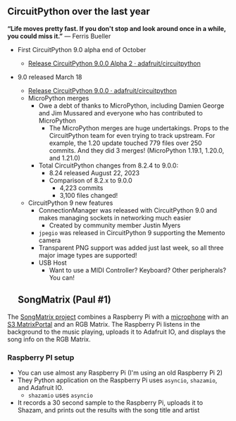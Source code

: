 ## CircuitPython over the last year

**“Life moves pretty fast. If you don't stop and look around once in a while, you could miss it.”**
― Ferris Bueller

* First CircuitPython 9.0 alpha end of October
  * [Release CircuitPython 9.0.0 Alpha 2 · adafruit/circuitpython](https://github.com/adafruit/circuitpython/releases/tag/9.0.0-alpha.2)
* 9.0 released March 18
  * [Release CircuitPython 9.0.0 · adafruit/circuitpython](https://github.com/adafruit/circuitpython/releases/tag/9.0.0)
  * MicroPython merges
    * Owe a debt of thanks to MicroPython, including Damien George and Jim Mussared and everyone who has contributed to MicroPython
      * The MicroPython merges are huge undertakings. Props to the CircuitPython team for even trying to track upstream. For example, the 1.20 update touched 779 files over 250 commits. And they did 3 merges! (MicroPython 1.19.1, 1.20.0, and 1.21.0)
    * Total CircuitPython changes from 8.2.4 to 9.0.0:
      * 8.24 released August 22, 2023
      * Comparison of 8.2.x to 9.0.0
        * 4,223 commits
        * 3,100 files changed!
  * CircuitPython 9 new features
    * ConnectionManager was released with CircuitPython 9.0 and makes managing sockets in networking much easier
      * Created by community member Justin Myers
    * `jpegio` was released in CircuitPython 9 supporting the Memento camera
    * Transparent PNG support was added just last week, so all three major image types are supported!
    * USB Host
      * Want to use a MIDI Controller?  Keyboard? Other peripherals?  You can!

  ## SongMatrix (Paul #1)

The [SongMatrix project](https://paulcutler.org/project/songmatrix/) combines a Raspberry Pi with a [microphone](https://www.adafruit.com/product/3367) with an [S3 MatrixPortal](https://www.adafruit.com/product/5778) and an RGB Matrix. The Raspberry Pi listens in the background to the music playing, uploads it to Adafruit IO, and displays the song info on the RGB Matrix.

### Raspberry PI setup
* You can use almost any Raspberry Pi (I'm using an old Raspberry Pi 2)
* They Python application on the Raspberry Pi uses `asyncio`, `shazamio`, and Adafruit IO.
    * `shazamio` uses `asyncio`
* It records a 30 second sample to the Raspberry Pi, uploads it to Shazam, and prints out the results with the song title and artist

